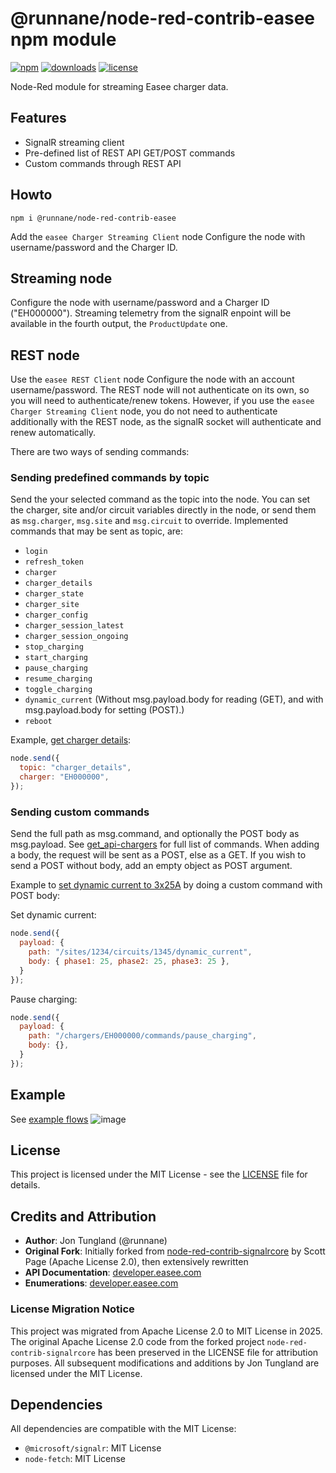 # @runnane/node-red-contrib-easee npm module

[![npm](https://img.shields.io/npm/v/@runnane/node-red-contrib-easee.svg?maxAge=2592000)](https://www.npmjs.com/package/@runnane/node-red-contrib-easee)
[![downloads](https://img.shields.io/npm/dt/@runnane/node-red-contrib-easee.svg?maxAge=2592000)](https://www.npmjs.com/package/@runnane/node-red-contrib-easee)
[![license](https://img.shields.io/npm/l/@runnane/node-red-contrib-easee.svg)](https://github.com/runnane/node-red-contrib-easee/blob/main/LICENSE)

Node-Red module for streaming Easee charger data.

## Features

- SignalR streaming client
- Pre-defined list of REST API GET/POST commands
- Custom commands through REST API

## Howto

`npm i @runnane/node-red-contrib-easee`

Add the `easee Charger Streaming Client` node
Configure the node with username/password and the Charger ID.

## Streaming node

Configure the node with username/password and a Charger ID ("EH000000").
Streaming telemetry from the signalR enpoint will be available in the fourth output,
the `ProductUpdate` one.

## REST node

Use the `easee REST Client` node
Configure the node with an account username/password.
The REST node will not authenticate on its own, so you will need to authenticate/renew tokens.
However, if you use the `easee Charger Streaming Client` node,
you do not need to authenticate additionally with the REST node, as the signalR socket
will authenticate and renew automatically.

There are two ways of sending commands:

### Sending predefined commands by topic

Send the your selected command as the topic into the node.
You can set the charger, site and/or circuit variables directly in the node, or send them as
`msg.charger`, `msg.site` and `msg.circuit` to override.
Implemented commands that may be sent as topic, are:

- `login`
- `refresh_token`
- `charger`
- `charger_details`
- `charger_state`
- `charger_site`
- `charger_config`
- `charger_session_latest`
- `charger_session_ongoing`
- `stop_charging`
- `start_charging`
- `pause_charging`
- `resume_charging`
- `toggle_charging`
- `dynamic_current` (Without msg.payload.body for reading (GET), and with msg.payload.body for setting (POST).)
- `reboot`

Example, [get charger details](https://developer.easee.com/reference/get_api-chargers-id-details):

```javascript
node.send({
  topic: "charger_details",
  charger: "EH000000",
});
```

### Sending custom commands

Send the full path as msg.command, and optionally the POST body as msg.payload.
See [get_api-chargers](https://developer.easee.com/reference/get_api-chargers) for full list of commands.
When adding a body, the request will be sent as a POST, else as a GET. If you wish to send a POST without body, add an empty object as POST argument.

Example to [set dynamic current to 3x25A](https://developer.easee.com/reference/post_api-sites-siteid-circuits-circuitid-dynamiccurrent) by doing a custom command with POST body:

Set dynamic current:
```javascript
node.send({ 
  payload: {
    path: "/sites/1234/circuits/1345/dynamic_current",
    body: { phase1: 25, phase2: 25, phase3: 25 },
  }
});
```

Pause charging:
```javascript
node.send({ 
  payload: {
    path: "/chargers/EH000000/commands/pause_charging",
    body: {},
  }
});
```

## Example

See [example flows](https://github.com/runnane/node-red-contrib-easee/blob/main/example.json)
![image](https://github.com/runnane/node-red-contrib-easee/assets/1679504/744fd250-3bab-46d8-a31a-3421f6d4c42d)

## License

This project is licensed under the MIT License - see the [LICENSE](LICENSE) file for details.

## Credits and Attribution

- **Author**: Jon Tungland (@runnane)
- **Original Fork**: Initially forked from [node-red-contrib-signalrcore](https://github.com/scottpage/node-red-contrib-signalrcore) by Scott Page (Apache License 2.0), then extensively rewritten
- **API Documentation**: [developer.easee.com](https://developer.easee.com/docs/integrations)
- **Enumerations**: [developer.easee.com](https://developer.easee.com/docs/enumerations)

### License Migration Notice

This project was migrated from Apache License 2.0 to MIT License in 2025. The original Apache License 2.0 code from the forked project `node-red-contrib-signalrcore` has been preserved in the LICENSE file for attribution purposes. All subsequent modifications and additions by Jon Tungland are licensed under the MIT License.

## Dependencies

All dependencies are compatible with the MIT License:
- `@microsoft/signalr`: MIT License
- `node-fetch`: MIT License
